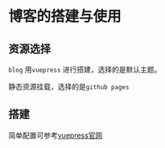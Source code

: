 # 博客的搭建与使用

## 资源选择

`blog` 用`vuepress` 进行搭建，选择的是默认主题。

静态资源挂载，选择的是`github pages`

## 搭建

简单配置可参考[vuepress官网](https://vuepress.vuejs.org/zh/)

